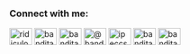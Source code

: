 <h3 align="left">Connect with me:</h3>
<p align="left">
<a href="https://twitter.com/ridiculoussshe" target="blank"><img align="center" src="https://raw.githubusercontent.com/rahuldkjain/github-profile-readme-generator/master/src/images/icons/Social/twitter.svg" alt="ridiculoussshe" height="30" width="40" /></a>
<a href="https://linkedin.com/in/banditasingh" target="blank"><img align="center" src="https://raw.githubusercontent.com/rahuldkjain/github-profile-readme-generator/master/src/images/icons/Social/linked-in-alt.svg" alt="banditasingh" height="30" width="40" /></a>
<a href="https://instagram.com/banditasinghh" target="blank"><img align="center" src="https://raw.githubusercontent.com/rahuldkjain/github-profile-readme-generator/master/src/images/icons/Social/instagram.svg" alt="banditasinghh" height="30" width="40" /></a>
<a href="https://medium.com/@banditasingh" target="blank"><img align="center" src="https://raw.githubusercontent.com/rahuldkjain/github-profile-readme-generator/master/src/images/icons/Social/medium.svg" alt="@banditasingh" height="30" width="40" /></a>
<a href="https://www.codechef.com/users/ipeccse1_208" target="blank"><img align="center" src="https://cdn.jsdelivr.net/npm/simple-icons@3.1.0/icons/codechef.svg" alt="ipeccse1_208" height="30" width="40" /></a>
<a href="https://www.leetcode.com/banditasingh" target="blank"><img align="center" src="https://raw.githubusercontent.com/rahuldkjain/github-profile-readme-generator/master/src/images/icons/Social/leet-code.svg" alt="banditasingh" height="30" width="40" /></a>
<a href="https://auth.geeksforgeeks.org/user/banditasqmno" target="blank"><img align="center" src="https://raw.githubusercontent.com/rahuldkjain/github-profile-readme-generator/master/src/images/icons/Social/geeks-for-geeks.svg" alt="banditasqmno" height="30" width="40" /></a>
</p>
